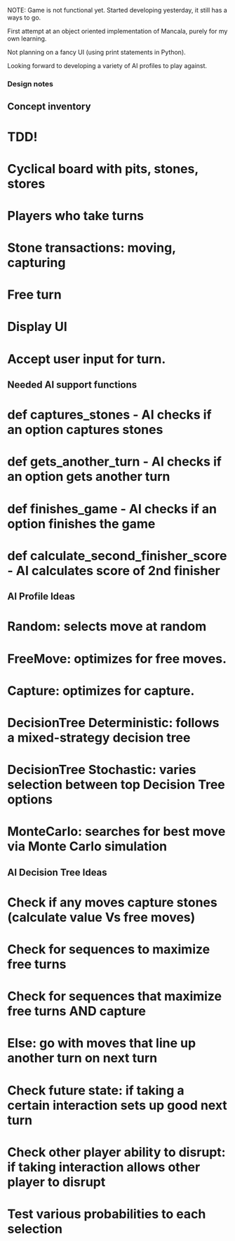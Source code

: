 NOTE: Game is not functional yet. Started developing yesterday, it still has a ways to go.

First attempt at an object oriented implementation of Mancala, purely for my own learning.

Not planning on a fancy UI (using print statements in Python).

Looking forward to developing a variety of AI profiles to play against.


### Design notes

## Concept inventory
# TDD!
# Cyclical board with pits, stones, stores
# Players who take turns
# Stone transactions: moving, capturing
# Free turn
# Display UI
# Accept user input for turn.

## Needed AI support functions
# def captures_stones - AI checks if an option captures stones
# def gets_another_turn - AI checks if an option gets another turn
# def finishes_game - AI checks if an option finishes the game
# def calculate_second_finisher_score - AI calculates score of 2nd finisher

## AI Profile Ideas
# Random: selects move at random
# FreeMove: optimizes for free moves.
# Capture: optimizes for capture.
# DecisionTree Deterministic: follows a mixed-strategy decision tree
# DecisionTree Stochastic: varies selection between top Decision Tree options
# MonteCarlo: searches for best move via Monte Carlo simulation

## AI Decision Tree Ideas
# Check if any moves capture stones (calculate value Vs free moves)
# Check for sequences to maximize free turns
# Check for sequences that maximize free turns AND capture
# Else: go with moves that line up another turn on next turn
# Check future state: if taking a certain interaction sets up good next turn
# Check other player ability to disrupt: if taking interaction allows other player to disrupt
# Test various probabilities to each selection